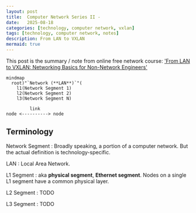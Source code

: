 ```yaml
---
layout: post
title:  Computer Network Series II - 
date:   2025-08-18
categories: [technology, computer network, vxlan]
tags: [technology, computer network, notes]
description: From LAN to VXLAN
mermaid: true
---
```


This post is the summary / note from online free network course: ['From LAN to VXLAN: Networking Basics for Non-Network Engineers'][lan-to-vxlan]


```mermaid
mindmap
  root)"`Network (**LAN**)`"(
    l1(Network Segment 1)
    l2(Network Segment 2)
    l3(Network Segment N)
```

```text
         link
node <----------> node
```

## Terminology

Network Segment
: Broadly speaking, a portion of a computer network. But the actual definition is technology-specific.

LAN
: Local Area Network.

L1 Segment
: aka **physical segment**, **Ethernet segment**. Nodes on a single L1 segment have a common physical layer.

L2 Segment
: TODO

L3 Segment
: TODO


[lan-to-vxlan]: https://labs.iximiuz.com/courses/computer-networking-fundamentals/from-lan-to-vxlan
